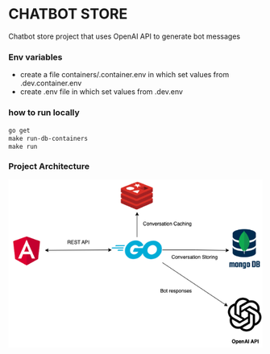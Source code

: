 # CHATBOT STORE

Chatbot store project that uses OpenAI API to generate bot messages

### Env variables

- create a file containers/.container.env in which set values from .dev.container.env
- create .env file in which set values from .dev.env

### how to run locally

```
go get
make run-db-containers
make run
```

### Project Architecture

<p align="center">
  <img src="./assets/images/chatbot-store-arch.png" title="Project architecture">
</p>
